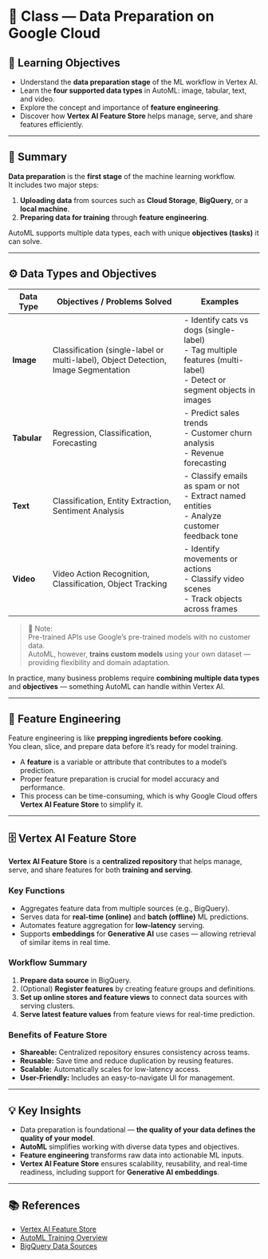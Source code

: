 # 📘 Class — Data Preparation on Google Cloud  

## 🎯 Learning Objectives  
- Understand the **data preparation stage** of the ML workflow in Vertex AI.  
- Learn the **four supported data types** in AutoML: image, tabular, text, and video.  
- Explore the concept and importance of **feature engineering**.  
- Discover how **Vertex AI Feature Store** helps manage, serve, and share features efficiently.  

---

## 📝 Summary  

**Data preparation** is the **first stage** of the machine learning workflow.  
It includes two major steps:  
1. **Uploading data** from sources such as **Cloud Storage**, **BigQuery**, or a **local machine**.  
2. **Preparing data for training** through **feature engineering**.  

AutoML supports multiple data types, each with unique **objectives (tasks)** it can solve.  

---

## ⚙️ Data Types and Objectives  

| **Data Type** | **Objectives / Problems Solved** | **Examples** |
|----------------|----------------------------------|---------------|
| **Image** | Classification (single-label or multi-label), Object Detection, Image Segmentation | - Identify cats vs dogs (single-label)<br>- Tag multiple features (multi-label)<br>- Detect or segment objects in images |
| **Tabular** | Regression, Classification, Forecasting | - Predict sales trends<br>- Customer churn analysis<br>- Revenue forecasting |
| **Text** | Classification, Entity Extraction, Sentiment Analysis | - Classify emails as spam or not<br>- Extract named entities<br>- Analyze customer feedback tone |
| **Video** | Video Action Recognition, Classification, Object Tracking | - Identify movements or actions<br>- Classify video scenes<br>- Track objects across frames |

> 🧠 Note:  
> Pre-trained APIs use Google’s pre-trained models with no customer data.  
> AutoML, however, **trains custom models** using your own dataset — providing flexibility and domain adaptation.

In practice, many business problems require **combining multiple data types** and **objectives** — something AutoML can handle within Vertex AI.

---

## 🔧 Feature Engineering  

Feature engineering is like **prepping ingredients before cooking**.  
You clean, slice, and prepare data before it’s ready for model training.  

- A **feature** is a variable or attribute that contributes to a model’s prediction.  
- Proper feature preparation is crucial for model accuracy and performance.  
- This process can be time-consuming, which is why Google Cloud offers **Vertex AI Feature Store** to simplify it.  

---

## 🗄️ Vertex AI Feature Store  

**Vertex AI Feature Store** is a **centralized repository** that helps manage, serve, and share features for both **training and serving**.  

### Key Functions  
- Aggregates feature data from multiple sources (e.g., BigQuery).  
- Serves data for **real-time (online)** and **batch (offline)** ML predictions.  
- Automates feature aggregation for **low-latency** serving.  
- Supports **embeddings** for **Generative AI** use cases — allowing retrieval of similar items in real time.  

### Workflow Summary  
1. **Prepare data source** in BigQuery.  
2. (Optional) **Register features** by creating feature groups and definitions.  
3. **Set up online stores and feature views** to connect data sources with serving clusters.  
4. **Serve latest feature values** from feature views for real-time prediction.  

### Benefits of Feature Store  
- **Shareable:** Centralized repository ensures consistency across teams.  
- **Reusable:** Save time and reduce duplication by reusing features.  
- **Scalable:** Automatically scales for low-latency access.  
- **User-Friendly:** Includes an easy-to-navigate UI for management.  

---

## 💡 Key Insights  
- Data preparation is foundational — **the quality of your data defines the quality of your model**.  
- **AutoML** simplifies working with diverse data types and objectives.  
- **Feature engineering** transforms raw data into actionable ML inputs.  
- **Vertex AI Feature Store** ensures scalability, reusability, and real-time readiness, including support for **Generative AI embeddings**.  

---

## 📚 References  
- [Vertex AI Feature Store](https://cloud.google.com/vertex-ai/docs/featurestore)  
- [AutoML Training Overview](https://cloud.google.com/vertex-ai/docs/training/automl-training-overview)  
- [BigQuery Data Sources](https://cloud.google.com/bigquery/docs/loading-data)  
